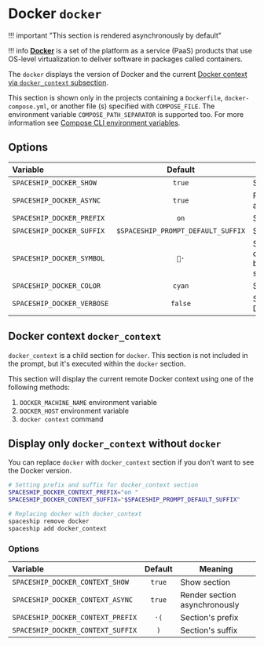 # Docker `docker`

!!! important "This section is rendered asynchronously by default"

!!! info
    [**Docker**](https://docker.com) is a set of the platform as a service (PaaS) products that use OS-level virtualization to deliver software in packages called containers.

The `docker` displays the version of Docker and the current [Docker context via `docker_context` subsection](#docker-context-docker_context).

This section is shown only in the projects containing a `Dockerfile`, `docker-compose.yml`, or another file (s) specified with `COMPOSE_FILE`. The environment variable `COMPOSE_PATH_SEPARATOR` is supported too. For more information see [Compose CLI environment variables](https://docs.docker.com/compose/reference/envvars/).

## Options

| Variable                   |              Default               | Meaning                             |
|:-------------------------- |:----------------------------------:| ----------------------------------- |
| `SPACESHIP_DOCKER_SHOW`    |               `true`               | Show section                        |
| `SPACESHIP_DOCKER_ASYNC`   |               `true`               | Render section asynchronously       |
| `SPACESHIP_DOCKER_PREFIX`  |                `on`                | Section's prefix                    |
| `SPACESHIP_DOCKER_SUFFIX`  | `$SPACESHIP_PROMPT_DEFAULT_SUFFIX` | Section's suffix                    |
| `SPACESHIP_DOCKER_SYMBOL`  |                `🐳·`                | Symbol displayed before the section |
| `SPACESHIP_DOCKER_COLOR`   |               `cyan`               | Section's color                     |
| `SPACESHIP_DOCKER_VERBOSE` |              `false`               | Show complete Docker version        |

## Docker context `docker_context`

`docker_context` is a child section for `docker`. This section is not included in the prompt, but it's executed within the `docker` section.

This section will display the current remote Docker context using one of the following methods:

1. `DOCKER_MACHINE_NAME` environment variable
2. `DOCKER_HOST` environment variable
3. `docker context` command

## Display only `docker_context` without `docker`

You can replace `docker` with `docker_context` section if you don't want to see the Docker version.

```zsh title=".zshrc"
# Setting prefix and suffix for docker_context section
SPACESHIP_DOCKER_CONTEXT_PREFIX="on "
SPACESHIP_DOCKER_CONTEXT_SUFFIX="$SPACESHIP_PROMPT_DEFAULT_SUFFIX"

# Replacing docker with docker_context
spaceship remove docker
spaceship add docker_context
```

### Options

| Variable                          | Default | Meaning                       |
|:--------------------------------- |:-------:| ----------------------------- |
| `SPACESHIP_DOCKER_CONTEXT_SHOW`   | `true`  | Show section                  |
| `SPACESHIP_DOCKER_CONTEXT_ASYNC`  | `true`  | Render section asynchronously |
| `SPACESHIP_DOCKER_CONTEXT_PREFIX` |  `·(`   | Section's prefix              |
| `SPACESHIP_DOCKER_CONTEXT_SUFFIX` |   `)`   | Section's suffix              |
